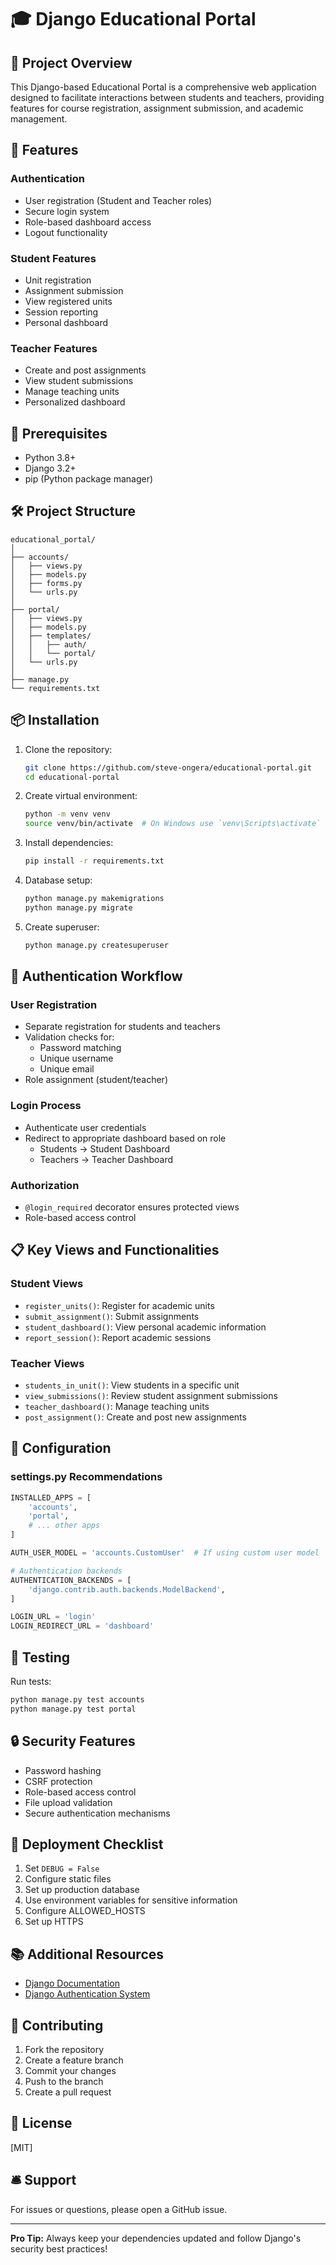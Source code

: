 # 🎓 Django Educational Portal

## 📘 Project Overview

This Django-based Educational Portal is a comprehensive web application designed to facilitate interactions between students and teachers, providing features for course registration, assignment submission, and academic management.

## 🚀 Features

### Authentication
- User registration (Student and Teacher roles)
- Secure login system
- Role-based dashboard access
- Logout functionality

### Student Features
- Unit registration
- Assignment submission
- View registered units
- Session reporting
- Personal dashboard

### Teacher Features
- Create and post assignments
- View student submissions
- Manage teaching units
- Personalized dashboard

## 🔧 Prerequisites

- Python 3.8+
- Django 3.2+
- pip (Python package manager)

## 🛠 Project Structure

```
educational_portal/
│
├── accounts/
│   ├── views.py
│   ├── models.py
│   ├── forms.py
│   └── urls.py
│
├── portal/
│   ├── views.py
│   ├── models.py
│   ├── templates/
│   │   ├── auth/
│   │   └── portal/
│   └── urls.py
│
├── manage.py
└── requirements.txt
```

## 📦 Installation

1. Clone the repository:
   ```bash
   git clone https://github.com/steve-ongera/educational-portal.git
   cd educational-portal
   ```

2. Create virtual environment:
   ```bash
   python -m venv venv
   source venv/bin/activate  # On Windows use `venv\Scripts\activate`
   ```

3. Install dependencies:
   ```bash
   pip install -r requirements.txt
   ```

4. Database setup:
   ```bash
   python manage.py makemigrations
   python manage.py migrate
   ```

5. Create superuser:
   ```bash
   python manage.py createsuperuser
   ```

## 🔐 Authentication Workflow

### User Registration
- Separate registration for students and teachers
- Validation checks for:
  - Password matching
  - Unique username
  - Unique email
- Role assignment (student/teacher)

### Login Process
- Authenticate user credentials
- Redirect to appropriate dashboard based on role
  - Students → Student Dashboard
  - Teachers → Teacher Dashboard

### Authorization
- `@login_required` decorator ensures protected views
- Role-based access control

## 📋 Key Views and Functionalities

### Student Views
- `register_units()`: Register for academic units
- `submit_assignment()`: Submit assignments
- `student_dashboard()`: View personal academic information
- `report_session()`: Report academic sessions

### Teacher Views
- `students_in_unit()`: View students in a specific unit
- `view_submissions()`: Review student assignment submissions
- `teacher_dashboard()`: Manage teaching units
- `post_assignment()`: Create and post new assignments

## 📝 Configuration

### settings.py Recommendations
```python
INSTALLED_APPS = [
    'accounts',
    'portal',
    # ... other apps
]

AUTH_USER_MODEL = 'accounts.CustomUser'  # If using custom user model

# Authentication backends
AUTHENTICATION_BACKENDS = [
    'django.contrib.auth.backends.ModelBackend',
]

LOGIN_URL = 'login'
LOGIN_REDIRECT_URL = 'dashboard'
```

## 🧪 Testing

Run tests:
```bash
python manage.py test accounts
python manage.py test portal
```

## 🔒 Security Features
- Password hashing
- CSRF protection
- Role-based access control
- File upload validation
- Secure authentication mechanisms

## 🚧 Deployment Checklist
1. Set `DEBUG = False`
2. Configure static files
3. Set up production database
4. Use environment variables for sensitive information
5. Configure ALLOWED_HOSTS
6. Set up HTTPS

## 📚 Additional Resources
- [Django Documentation](https://docs.djangoproject.com/)
- [Django Authentication System](https://docs.djangoproject.com/en/stable/topics/auth/)

## 🤝 Contributing
1. Fork the repository
2. Create a feature branch
3. Commit your changes
4. Push to the branch
5. Create a pull request

## 📄 License
[MIT]

## 🛎️ Support
For issues or questions, please open a GitHub issue.

---

**Pro Tip:** Always keep your dependencies updated and follow Django's security best practices!